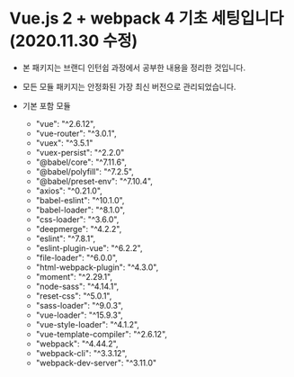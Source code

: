 # Vue.js 2 + webpack 4 기초 세팅입니다 (2020.11.30 수정)

- 본 패키지는 브랜디 인턴쉽 과정에서 공부한 내용을 정리한 것입니다.

- 모든 모듈 패키지는 안정화된 가장 최신 버전으로 관리되었습니다.

- 기본 포함 모듈

  - "vue": "^2.6.12",
  - "vue-router": "^3.0.1",
  - "vuex": "^3.5.1"
  - "vuex-persist": "^2.2.0"
  - "@babel/core": "^7.11.6",
  - "@babel/polyfill": "^7.2.5",
  - "@babel/preset-env": "^7.10.4",
  - "axios": "^0.21.0",
  - "babel-eslint": "^10.1.0",
  - "babel-loader": "^8.1.0",
  - "css-loader": "^3.6.0",
  - "deepmerge": "^4.2.2",
  - "eslint": "^7.8.1",
  - "eslint-plugin-vue": "^6.2.2",
  - "file-loader": "^6.0.0",
  - "html-webpack-plugin": "^4.3.0",
  - "moment": "^2.29.1",
  - "node-sass": "^4.14.1",
  - "reset-css": "^5.0.1",
  - "sass-loader": "^9.0.3",
  - "vue-loader": "^15.9.3",
  - "vue-style-loader": "^4.1.2",
  - "vue-template-compiler": "^2.6.12",
  - "webpack": "^4.44.2",
  - "webpack-cli": "^3.3.12",
  - "webpack-dev-server": "^3.11.0"
